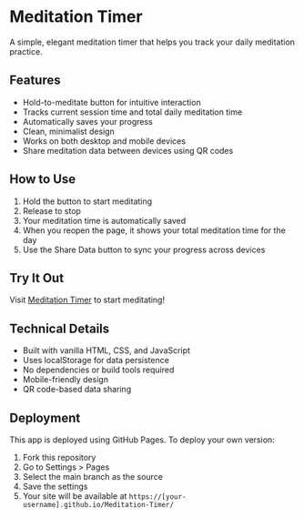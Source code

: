 # Meditation Timer

A simple, elegant meditation timer that helps you track your daily meditation practice.

## Features

- Hold-to-meditate button for intuitive interaction
- Tracks current session time and total daily meditation time
- Automatically saves your progress
- Clean, minimalist design
- Works on both desktop and mobile devices
- Share meditation data between devices using QR codes

## How to Use

1. Hold the button to start meditating
2. Release to stop
3. Your meditation time is automatically saved
4. When you reopen the page, it shows your total meditation time for the day
5. Use the Share Data button to sync your progress across devices

## Try It Out

Visit [Meditation Timer](https://shawnhua2489.github.io/Meditation-Timer/meditation-timer.html) to start meditating!

## Technical Details

- Built with vanilla HTML, CSS, and JavaScript
- Uses localStorage for data persistence
- No dependencies or build tools required
- Mobile-friendly design
- QR code-based data sharing

## Deployment

This app is deployed using GitHub Pages. To deploy your own version:

1. Fork this repository
2. Go to Settings > Pages
3. Select the main branch as the source
4. Save the settings
5. Your site will be available at `https://[your-username].github.io/Meditation-Timer/` 